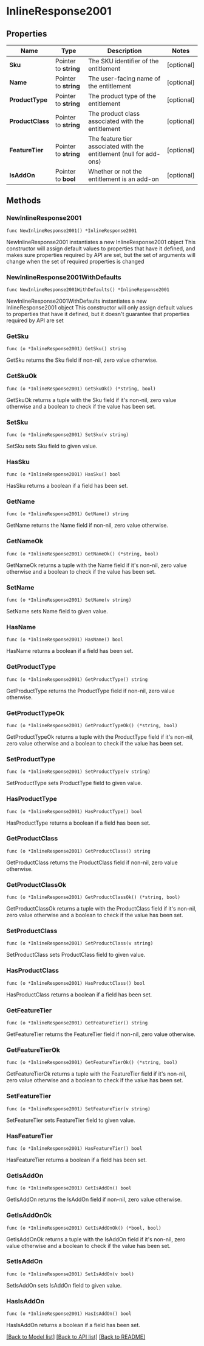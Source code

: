 # InlineResponse2001

## Properties

Name | Type | Description | Notes
------------ | ------------- | ------------- | -------------
**Sku** | Pointer to **string** | The SKU identifier of the entitlement | [optional] 
**Name** | Pointer to **string** | The user-facing name of the entitlement | [optional] 
**ProductType** | Pointer to **string** | The product type of the entitlement | [optional] 
**ProductClass** | Pointer to **string** | The product class associated with the entitlement | [optional] 
**FeatureTier** | Pointer to **string** | The feature tier associated with the entitlement (null for add-ons) | [optional] 
**IsAddOn** | Pointer to **bool** | Whether or not the entitlement is an add-on | [optional] 

## Methods

### NewInlineResponse2001

`func NewInlineResponse2001() *InlineResponse2001`

NewInlineResponse2001 instantiates a new InlineResponse2001 object
This constructor will assign default values to properties that have it defined,
and makes sure properties required by API are set, but the set of arguments
will change when the set of required properties is changed

### NewInlineResponse2001WithDefaults

`func NewInlineResponse2001WithDefaults() *InlineResponse2001`

NewInlineResponse2001WithDefaults instantiates a new InlineResponse2001 object
This constructor will only assign default values to properties that have it defined,
but it doesn't guarantee that properties required by API are set

### GetSku

`func (o *InlineResponse2001) GetSku() string`

GetSku returns the Sku field if non-nil, zero value otherwise.

### GetSkuOk

`func (o *InlineResponse2001) GetSkuOk() (*string, bool)`

GetSkuOk returns a tuple with the Sku field if it's non-nil, zero value otherwise
and a boolean to check if the value has been set.

### SetSku

`func (o *InlineResponse2001) SetSku(v string)`

SetSku sets Sku field to given value.

### HasSku

`func (o *InlineResponse2001) HasSku() bool`

HasSku returns a boolean if a field has been set.

### GetName

`func (o *InlineResponse2001) GetName() string`

GetName returns the Name field if non-nil, zero value otherwise.

### GetNameOk

`func (o *InlineResponse2001) GetNameOk() (*string, bool)`

GetNameOk returns a tuple with the Name field if it's non-nil, zero value otherwise
and a boolean to check if the value has been set.

### SetName

`func (o *InlineResponse2001) SetName(v string)`

SetName sets Name field to given value.

### HasName

`func (o *InlineResponse2001) HasName() bool`

HasName returns a boolean if a field has been set.

### GetProductType

`func (o *InlineResponse2001) GetProductType() string`

GetProductType returns the ProductType field if non-nil, zero value otherwise.

### GetProductTypeOk

`func (o *InlineResponse2001) GetProductTypeOk() (*string, bool)`

GetProductTypeOk returns a tuple with the ProductType field if it's non-nil, zero value otherwise
and a boolean to check if the value has been set.

### SetProductType

`func (o *InlineResponse2001) SetProductType(v string)`

SetProductType sets ProductType field to given value.

### HasProductType

`func (o *InlineResponse2001) HasProductType() bool`

HasProductType returns a boolean if a field has been set.

### GetProductClass

`func (o *InlineResponse2001) GetProductClass() string`

GetProductClass returns the ProductClass field if non-nil, zero value otherwise.

### GetProductClassOk

`func (o *InlineResponse2001) GetProductClassOk() (*string, bool)`

GetProductClassOk returns a tuple with the ProductClass field if it's non-nil, zero value otherwise
and a boolean to check if the value has been set.

### SetProductClass

`func (o *InlineResponse2001) SetProductClass(v string)`

SetProductClass sets ProductClass field to given value.

### HasProductClass

`func (o *InlineResponse2001) HasProductClass() bool`

HasProductClass returns a boolean if a field has been set.

### GetFeatureTier

`func (o *InlineResponse2001) GetFeatureTier() string`

GetFeatureTier returns the FeatureTier field if non-nil, zero value otherwise.

### GetFeatureTierOk

`func (o *InlineResponse2001) GetFeatureTierOk() (*string, bool)`

GetFeatureTierOk returns a tuple with the FeatureTier field if it's non-nil, zero value otherwise
and a boolean to check if the value has been set.

### SetFeatureTier

`func (o *InlineResponse2001) SetFeatureTier(v string)`

SetFeatureTier sets FeatureTier field to given value.

### HasFeatureTier

`func (o *InlineResponse2001) HasFeatureTier() bool`

HasFeatureTier returns a boolean if a field has been set.

### GetIsAddOn

`func (o *InlineResponse2001) GetIsAddOn() bool`

GetIsAddOn returns the IsAddOn field if non-nil, zero value otherwise.

### GetIsAddOnOk

`func (o *InlineResponse2001) GetIsAddOnOk() (*bool, bool)`

GetIsAddOnOk returns a tuple with the IsAddOn field if it's non-nil, zero value otherwise
and a boolean to check if the value has been set.

### SetIsAddOn

`func (o *InlineResponse2001) SetIsAddOn(v bool)`

SetIsAddOn sets IsAddOn field to given value.

### HasIsAddOn

`func (o *InlineResponse2001) HasIsAddOn() bool`

HasIsAddOn returns a boolean if a field has been set.


[[Back to Model list]](../README.md#documentation-for-models) [[Back to API list]](../README.md#documentation-for-api-endpoints) [[Back to README]](../README.md)


